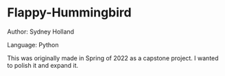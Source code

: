 # Flappy-Hummingbird

Author: Sydney Holland

Language: Python

This was originally made in Spring of 2022 as a capstone project. I wanted to polish it and expand it.


